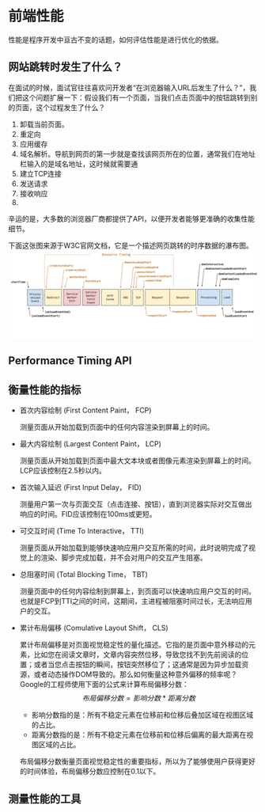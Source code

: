 # 前端性能

性能是程序开发中亘古不变的话题，如何评估性能是进行优化的依据。

## 网站跳转时发生了什么？

在面试的时候，面试官往往喜欢问开发者“在浏览器输入URL后发生了什么？”，我们把这个问题扩展一下：假设我们有一个页面，当我们点击页面中的按钮跳转到别的页面，这个过程发生了什么？

1. 卸载当前页面。
2. 重定向
3. 应用缓存
4. 域名解析。导航到网页的第一步就是查找该网页所在的位置，通常我们在地址栏输入的是域名地址，这时候就需要通
5. 建立TCP连接
6. 发送请求
7. 接收响应
8. 

辛运的是，大多数的浏览器厂商都提供了API，以便开发者能够更准确的收集性能细节。


下面这张图来源于W3C官网文档，它是一个描述网页跳转的时序数据的瀑布图。
![](../../assets/performance/timestamp-diagram.svg)

## Performance Timing API


## 衡量性能的指标

- 首次内容绘制 (First Content Paint， FCP) 
  
  测量页面从开始加载到页面中的任何内容渲染到屏幕上的时间。
  
- 最大内容绘制 (Largest Content Paint， LCP) 
  
  测量页面从开始加载到页面中最大文本块或者图像元素渲染到屏幕上的时间。LCP应该控制在2.5秒以内。
  
- 首次输入延迟 (First Input Delay， FID) 
  
  测量用户第一次与页面交互（点击连接、按钮），直到浏览器实际对交互做出响应的时间。FID应该控制在100ms或更短。

- 可交互时间 (Time To Interactive， TTI) 
  
  测量页面从开始加载到能够快速响应用户交互所需的时间，此时说明完成了视觉上的渲染、脚步完成加载，并不会对用户的交互产生阻塞。

- 总阻塞时间 (Total Blocking Time， TBT) 
 
  测量页面中的任何内容绘制到屏幕上，到页面可以快速响应用户交互的时间。也就是FCP到TTI之间的时间，这期间，主进程被阻塞时间过长，无法响应用户的交互。

- 累计布局偏移 (Comulative Layout Shift， CLS) 
  
  累计布局偏移是对页面视觉稳定性的量化描述。它指的是页面中意外移动的元素，比如您在阅读文章时，文章内容突然位移，导致您找不到先前阅读的位置；或者当您点击按钮的瞬间，按钮突然移位了；这通常是因为异步加载资源，或者动态操作DOM导致的。那么如何衡量这种意外偏移的频率呢？ Google的工程师使用下面的公式来计算布局偏移分数：
  $$
    布局偏移分数 = 影响分数 * 距离分数
  $$
  - 影响分数指的是：所有不稳定元素在位移前和位移后叠加区域在视图区域的占比。
  - 距离分数指的是：所有不稳定元素在位移前和位移后偏离的最大距离在视图区域的占比。
  
  布局偏移分数衡量页面视觉稳定性的重要指标，所以为了能够使用户获得更好的时间体验，布局偏移分数应控制在0.1以下。

## 测量性能的工具

